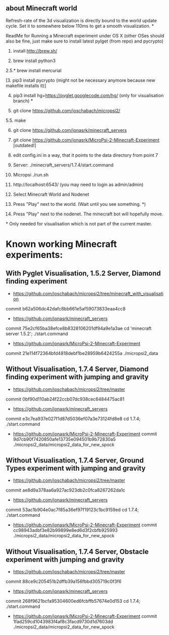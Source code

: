 about Minecraft world
-----
Refresh-rate of the 3d visualization is directly bound to the world update cycle. Set it to somewhere below 110ms to get a smooth visualization. *

ReadMe for Running a Minecraft experiment under OS X (other OSes should also be fine, just make sure to install latest pylget (from repo) and pycrypto)

1. install http://brew.sh/

2. brew install python3

2.5.* brew install mercurial

[3. pip3 install pycrypto (might not be necessary anymore because new makefile installs it)]

4. pip3 install hg+https://pyglet.googlecode.com/hg/ (only for visualisation branch) *

5. git clone https://github.com/joschabach/micropsi2/

5.5. make

6. git clone https://github.com/jonasrk/minecraft_servers

7. git clone https://github.com/jonasrk/MicroPsi-2-Minecraft-Experiment [outdated!]

8. edit config.ini in a way, that it points to the data directory from point 7

9. Server: ./minecraft_servers/1.7.4/start.command

10. Micropsi ./run.sh

11. http://localhost:6543/ (you may need to login as admin/admin)

12. Select Minecraft World and Nodenet

13. Press "Play" next to the world. (Wait until you see something. *)

14. Press "Play" next to the nodenet. The minecraft bot will hopefully move.


\* Only needed for visualisation which is not part of the current master.



# Known working Minecraft experiments:
## With Pyglet Visualisation, 1.5.2 Server, Diamond finding experiment

* https://github.com/joschabach/micropsi2/tree/minecraft_with_visualisation

commit b62a506dc42dafc8bb661e5af59073833eaa4cc8

* https://github.com/jonasrk/minecraft_servers

commit 75e2cf65ba38efce8b8328106201df94a9e1a3ae
cd 'minecraft server 1.5.2'; ./start.command

* https://github.com/jonasrk/MicroPsi-2-Minecraft-Experiment

commit 21e114f72364bfd4818debf1be28959b6424255a
./micropsi2_data


## Without Visualisation, 1.7.4 Server, Diamond finding experiment with jumping and gravity

* https://github.com/joschabach/micropsi2/tree/master

commit 0bf90d110ab24f22ccb07dc938cec6484475ac81

* https://github.com/jonasrk/minecraft_servers

commit e3c7ea937e027f1d87d5036ef07a3e73124fd8e8
cd 1.7.4; ./start.command

* https://github.com/jonasrk/MicroPsi-2-Minecraft-Experiment
commit 9d7cb90f7420850afe13735e094501b9b72830a5
./micropsi2_data/micropsi2_data_for_new_spock

## Without Visualisation, 1.7.4 Server, Ground Types experiment with jumping and gravity

* https://github.com/joschabach/micropsi2/tree/master

commit ae8d9a378aa6a927ac923db2c0fca8267262da1c

* https://github.com/jonasrk/minecraft_servers

commit 53ac1b904e0ac7f85a36ef97f19123c1bc9159ed
cd 1.7.4; ./start.command

* https://github.com/jonasrk/MicroPsi-2-Minecraft-Experiment
commit cc98943adbf3e82b99899e8ed6d3f2cbfb925993
./micropsi2_data/micropsi2_data_for_new_spock

## Without Visualisation, 1.7.4 Server, Obstacle experiment with jumping and gravity

* https://github.com/joschabach/micropsi2/tree/master

commit 88ce9c205451b2dffb39a156fbbd305719c0f3f6

* https://github.com/jonasrk/minecraft_servers

commit 268f9621bcfa95304600ed6fcbffb57674e0d153
cd 1.7.4; ./start.command

* https://github.com/jonasrk/MicroPsi-2-Minecraft-Experiment
commit 1fad259cd1043983f4af8c3facd9730d1d7603dd
./micropsi2_data/micropsi2_data_for_new_spock

